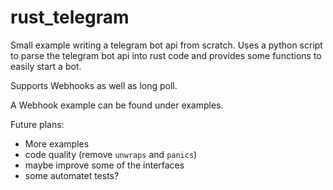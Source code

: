 # rust_telegram
Small example writing a telegram bot api from scratch.
Uses a python script to parse the telegram bot api into rust code and provides some functions to easily start a bot.

Supports Webhooks as well as long poll.

A Webhook example can be found under examples.

Future plans:
- More examples
- code quality (remove `unwraps` and `panics`)
- maybe improve some of the interfaces
- some automatet tests?
